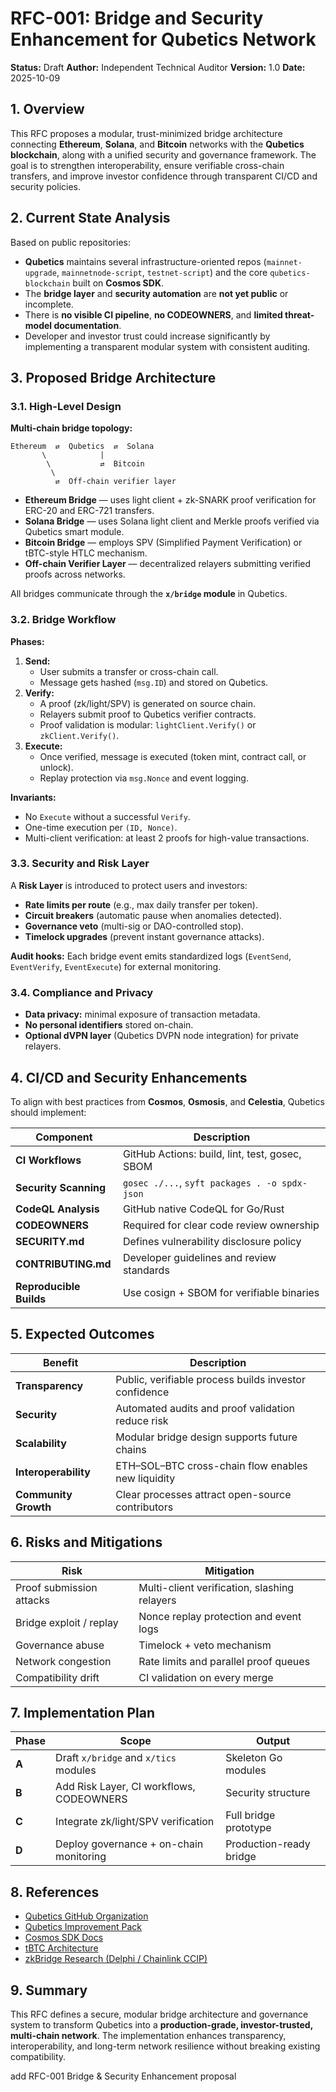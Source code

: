# RFC-001: Bridge and Security Enhancement for Qubetics Network

**Status:** Draft
**Author:** Independent Technical Auditor
**Version:** 1.0
**Date:** 2025-10-09

## 1. Overview

This RFC proposes a modular, trust-minimized bridge architecture connecting **Ethereum**, **Solana**, and **Bitcoin** networks with the **Qubetics blockchain**, along with a unified security and governance framework.
The goal is to strengthen interoperability, ensure verifiable cross-chain transfers, and improve investor confidence through transparent CI/CD and security policies.

## 2. Current State Analysis

Based on public repositories:

- **Qubetics** maintains several infrastructure-oriented repos (`mainnet-upgrade`, `mainnetnode-script`, `testnet-script`) and the core `qubetics-blockchain` built on **Cosmos SDK**.
- The **bridge layer** and **security automation** are **not yet public** or incomplete.
- There is **no visible CI pipeline**, **no CODEOWNERS**, and **limited threat-model documentation**.
- Developer and investor trust could increase significantly by implementing a transparent modular system with consistent auditing.

## 3. Proposed Bridge Architecture

### 3.1. High-Level Design

**Multi-chain bridge topology:**

```text
Ethereum  ⇄  Qubetics  ⇄  Solana
       \            |
        \           ⇄  Bitcoin
         \
          ⇄  Off-chain verifier layer

```

- **Ethereum Bridge** — uses light client + zk-SNARK proof verification for ERC-20 and ERC-721 transfers.
- **Solana Bridge** — uses Solana light client and Merkle proofs verified via Qubetics smart module.
- **Bitcoin Bridge** — employs SPV (Simplified Payment Verification) or tBTC-style HTLC mechanism.
- **Off-chain Verifier Layer** — decentralized relayers submitting verified proofs across networks.

All bridges communicate through the **`x/bridge` module** in Qubetics.

### 3.2. Bridge Workflow

**Phases:**

1. **Send:**
   - User submits a transfer or cross-chain call.
   - Message gets hashed (`msg.ID`) and stored on Qubetics.
2. **Verify:**
   - A proof (zk/light/SPV) is generated on source chain.
   - Relayers submit proof to Qubetics verifier contracts.
   - Proof validation is modular: `lightClient.Verify()` or `zkClient.Verify()`.
3. **Execute:**
   - Once verified, message is executed (token mint, contract call, or unlock).
   - Replay protection via `msg.Nonce` and event logging.

**Invariants:**

- No `Execute` without a successful `Verify`.
- One-time execution per `(ID, Nonce)`.
- Multi-client verification: at least 2 proofs for high-value transactions.

### 3.3. Security and Risk Layer

A **Risk Layer** is introduced to protect users and investors:

- **Rate limits per route** (e.g., max daily transfer per token).
- **Circuit breakers** (automatic pause when anomalies detected).
- **Governance veto** (multi-sig or DAO-controlled stop).
- **Timelock upgrades** (prevent instant governance attacks).

**Audit hooks:**
Each bridge event emits standardized logs (`EventSend`, `EventVerify`, `EventExecute`) for external monitoring.

### 3.4. Compliance and Privacy

- **Data privacy:** minimal exposure of transaction metadata.
- **No personal identifiers** stored on-chain.
- **Optional dVPN layer** (Qubetics DVPN node integration) for private relayers.

## 4. CI/CD and Security Enhancements

To align with best practices from **Cosmos**, **Osmosis**, and **Celestia**, Qubetics should implement:

| Component | Description |
|------------|--------------|
| **CI Workflows** | GitHub Actions: build, lint, test, gosec, SBOM |
| **Security Scanning** | `gosec ./...`, `syft packages . -o spdx-json` |
| **CodeQL Analysis** | GitHub native CodeQL for Go/Rust |
| **CODEOWNERS** | Required for clear code review ownership |
| **SECURITY.md** | Defines vulnerability disclosure policy |
| **CONTRIBUTING.md** | Developer guidelines and review standards |
| **Reproducible Builds** | Use cosign + SBOM for verifiable binaries |

## 5. Expected Outcomes

| Benefit | Description |
|----------|--------------|
| **Transparency** | Public, verifiable process builds investor confidence |
| **Security** | Automated audits and proof validation reduce risk |
| **Scalability** | Modular bridge design supports future chains |
| **Interoperability** | ETH–SOL–BTC cross-chain flow enables new liquidity |
| **Community Growth** | Clear processes attract open-source contributors |

## 6. Risks and Mitigations

| Risk | Mitigation |
|-------|-------------|
| Proof submission attacks | Multi-client verification, slashing relayers |
| Bridge exploit / replay | Nonce replay protection and event logs |
| Governance abuse | Timelock + veto mechanism |
| Network congestion | Rate limits and parallel proof queues |
| Compatibility drift | CI validation on every merge |

## 7. Implementation Plan

| Phase | Scope | Output |
|--------|--------|---------|
| **A** | Draft `x/bridge` and `x/tics` modules | Skeleton Go modules |
| **B** | Add Risk Layer, CI workflows, CODEOWNERS | Security structure |
| **C** | Integrate zk/light/SPV verification | Full bridge prototype |
| **D** | Deploy governance + on-chain monitoring | Production-ready bridge |

## 8. References

- [Qubetics GitHub Organization](https://github.com/Qubetics)
- [Qubetics Improvement Pack](https://github.com/ZK443/qubetics-improvement-pack)
- [Cosmos SDK Docs](https://docs.cosmos.network)
- [tBTC Architecture](https://tbtc.network)
- [zkBridge Research (Delphi / Chainlink CCIP)](https://chain.link/cross-chain)

## 9. Summary

This RFC defines a secure, modular bridge architecture and governance system to transform Qubetics into a **production-grade, investor-trusted, multi-chain network**.
The implementation enhances transparency, interoperability, and long-term network resilience without breaking existing compatibility.

add RFC-001 Bridge & Security Enhancement proposal
